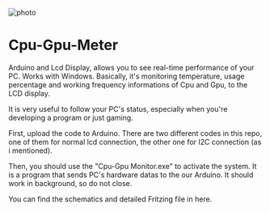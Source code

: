 ![photo](https://github.com/mertfozzy/Cpu-Gpu-Meter/blob/main/GIF-201220_052602.gif?raw=true)

# Cpu-Gpu-Meter

Arduino and Lcd Display, allows you to see real-time performance of your PC. Works with Windows.
Basically, it's monitoring temperature, usage percentage and working frequency informations of Cpu and Gpu, to the LCD display.

It is very useful to follow your PC's status, especially when you're developing a program or just gaming.

First, upload the code to Arduino. There are two different codes in this repo, one of them for normal lcd connection, the other one for I2C connection (as i mentioned).

Then, you should use the "Cpu-Gpu Monitor.exe" to activate the system. It is a program that sends PC's hardware datas to the our Arduino. It should work in background, so do not close.

You can find the schematics and detailed Fritzing file in here.
